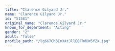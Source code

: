 ```yaml
---
title: "Clarence Gilyard Jr."
name: "Clarence Gilyard Jr."
id: "51581"
original_name: "Clarence Gilyard Jr."
known_for_department: "Acting"
gender: "2"
adult: "false"
profile_path: "/lg667Ch3InXAtJllEOFRdDW5fZX.jpg"
---
```

